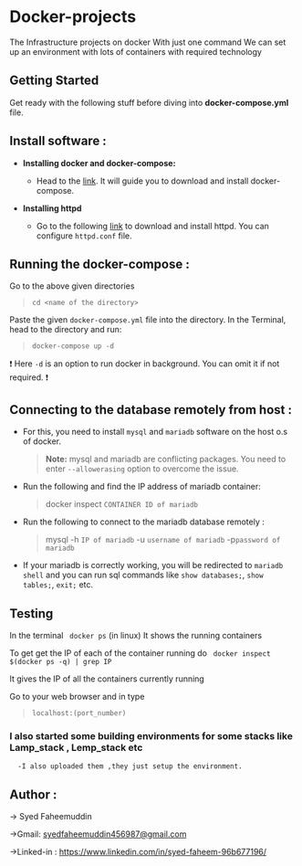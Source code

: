 # Docker-projects
The Infrastructure projects on docker 
With just one command We can set up an environment with lots of containers with required technology
## Getting Started 

Get ready with the following stuff before diving into **docker-compose.yml** file.

## Install software :

- **Installing docker and docker-compose:**

  - Head to the [link](https://docs.docker.com/compose/install/). It will guide you to download and install docker-compose.

- **Installing httpd**

  - Go to the following [link](http://httpd.apache.org/docs/2.4/install.html) to download and install httpd. You can configure `httpd.conf` file.
  
## Running the docker-compose :
Go to the above given directories

> `cd <name of the directory>`

Paste the given `docker-compose.yml` file into the directory. In the Terminal, head to the directory and run:

> `docker-compose up -d`

❗ Here `-d` is an option to run docker in background. You can omit it if not required. ❗

## Connecting to the database remotely from host :

- For this, you need to install `mysql` and `mariadb` software on the host o.s of docker.

  > **Note:** mysql and mariadb are conflicting packages. You need to enter `--allowerasing` option to overcome the issue.
  
- Run the following and find the IP address of mariadb container:

  > docker inspect `CONTAINER ID of mariadb`

- Run the following to connect to the mariadb database remotely :

  > mysql -h `IP of mariadb` -u `username of mariadb` -p`password of mariadb`

- If your mariadb is correctly working, you will be redirected to `mariadb shell` and you can run sql commands like `show databases;`, `show tables;`, `exit;`  etc.

## Testing 
  In the terminal 
   ` docker ps` (in linux)
   It shows the running containers

 To get get the IP of each of the container running do
  ` docker inspect $(docker ps -q) | grep IP`

It gives the IP of all the containers currently running

  Go to your web browser and in type
  
  >`localhost:(port_number)`

 ### I also started some building environments for some stacks like Lamp_stack , Lemp_stack etc
 
      -I also uploaded them ,they just setup the environment.
      
## Author :
  -> Syed Faheemuddin
  
  ->Gmail: syedfaheemuddin456987@gmail.com
  
  ->Linked-in : https://www.linkedin.com/in/syed-faheem-96b677196/

